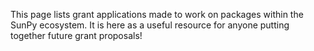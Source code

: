 This page lists grant applications made to work on packages within the SunPy ecosystem.
It is here as a useful resource for anyone putting together future grant proposals!
